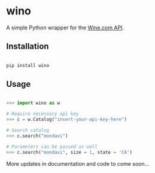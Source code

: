 wino
====

A simple Python wrapper for the [Wine.com API](https://api.wine.com/).


Installation
------------

```python

pip install wino

```

Usage
-----

```python

>>> import wino as w

# Require necessary api key
>>> c = w.Catalog("insert-your-api-key-here")

# Search catalog
>>> c.search("mondavi")

# Parameters can be passed as well
>>> c.search("mondavi", size = 1, state = 'CA')

```

More updates in documentation and code to come soon...